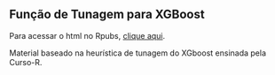 ## Função de Tunagem para XGBoost

Para acessar o html no Rpubs, [clique aqui](https://rpubs.com/rodrigoest93/737058).

Material baseado na heurística de tunagem do XGboost ensinada pela Curso-R.